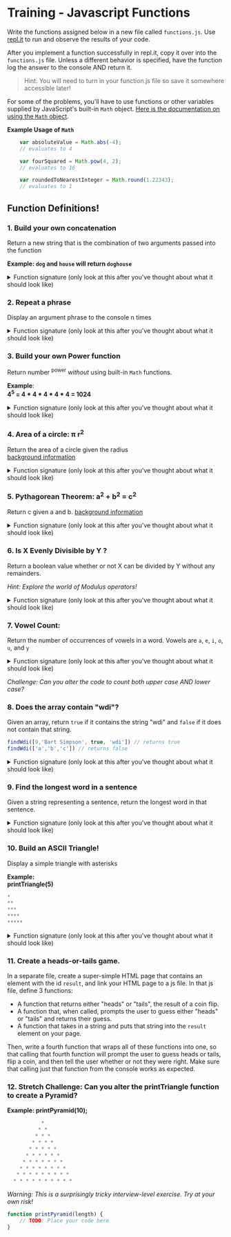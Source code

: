 # Training - Javascript Functions

Write the functions assigned below in a new file called `functions.js`. Use [repl.it](https://repl.it) to run and observe the results of your code.

After you implement a function successfully in repl.it, copy it over into the `functions.js` file.  Unless a different behavior is specified, have the function log the answer to the console AND return it.

> Hint: You will need to turn in your function.js file so save it somewhere accessible later!

For some of the problems, you'll have to use functions or other variables supplied by JavaScript's built-in `Math` object.  [Here is the documentation on using the `Math` object](https://developer.mozilla.org/en-US/docs/Web/JavaScript/Reference/Global_Objects/Math).

**Example Usage of `Math`**
```javascript
	var absoluteValue = Math.abs(-4);
	// evaluates to 4

	var fourSquared = Math.pow(4, 2);
	// evaluates to 16

	var roundedToNearestInteger = Math.round(1.22343);
	// evaluates to 1
```

## Function Definitions!


### 1.  Build your own concatenation
Return a new string that is the combination of two arguments passed into the function

**Example: `dog` and `house` will return `doghouse`**
<details>
<summary>Function signature (only look at this after you've thought about what it should look like)</summary>

  ```javascript
  function combineWords(word1, word2) {
  	// TODO: Place your code here
  }
  var result = combineWords('dog', 'house');
  console.log(result);
  // displays 'doghouse'
  ```

</details>

### 2.  Repeat a phrase
Display an argument phrase to the console n times
<details>
<summary>Function signature (only look at this after you've thought about what it should look like)</summary>

```javascript
function repeatPhrase(phrase, n) {
	// TODO: Place your code here
}

repeatPhrase("Hello", 5);
// displays
// Hello
// Hello
// Hello
// Hello
// Hello
```

</details>

### 3.  Build your own Power function
Return number <sup>power</sup> *without* using built-in `Math` functions.

**Example**:   
**4<sup>5</sup> = 4 \* 4 \* 4 \* 4 \* 4 = 1024**
<details>
<summary>Function signature (only look at this after you've thought about what it should look like)</summary>

```javascript
function toTheNthPower(number, power) {
	// TODO: Place your code here		
}

var result = toTheNthPower(4, 5);
console.log(result);
// displays 1024
```

</details>

### 4. Area of a circle:  &pi; r<sup>2</sup>
Return the area of a circle given the radius  
[background information](http://www.mathgoodies.com/lessons/vol2/circle_area.html)

<details>
<summary>Function signature (only look at this after you've thought about what it should look like)</summary>

```javascript
function areaOfACircle(radius) {
	// TODO: Place your code here
}

var result = areaOfACircle(2);
console.log(result);
// displays approximately 12.57
```

</details>

### 5.  Pythagorean Theorem: a<sup>2</sup> + b<sup>2</sup> = c<sup>2</sup>
Return c given a and b.
[background information](https://en.wikipedia.org/wiki/Pythagorean_theorem)

<details>
<summary>Function signature (only look at this after you've thought about what it should look like)</summary>

```javascript
function pythagoreanTheorem(a, b) {
	// TODO: Place your code here
}

var result = pythagoreanTheorem(3, 4);
console.log(result);
// should display 5;
```

</details>

###  6. Is X Evenly Divisible by Y ?
Return a boolean value whether or not X can be divided by Y without any remainders.  

*Hint: Explore the world of Modulus operators!*

<details>
<summary>Function signature (only look at this after you've thought about what it should look like)</summary>

```javascript
function isXEvenlyDivisibleByY(x, y) {
	// TODO: Place your code here
}

var result = isXEvenlyDivisibleByY(99, 3);
console.log(result);
// displays true
```

</details>

### 7.  Vowel Count:
Return the number of occurrences of vowels in a word.
Vowels are `a`, `e`, `i`, `o`, `u`, and `y`

<details>
<summary>Function signature (only look at this after you've thought about what it should look like)</summary>

```javascript
function countVowels(word) {
	// TODO: Place your code here
}

var result = countVowels("stealing");
console.log(result);
// displays 3
```

</details>

*Challenge: Can you alter the code to count both upper case AND lower case?*

### 8. Does the array contain "wdi"?
Given an array, return `true` if it contains the string "wdi" and `false` if it does not contain that string.

```javascript
findWdi([9,'Bart Simpson', true, 'wdi']) // returns true
findWdi(['a','b','c']) // returns false
```

<details>
<summary>Function signature (only look at this after you've thought about what it should look like)</summary>

```javascript

	function findWdi(arr){
		// TODO: Place your code here
	}

```

</details>

### 9. Find the longest word in a sentence
Given a string representing a sentence, return the longest word in that sentence.

<details>
<summary>Function signature (only look at this after you've thought about what it should look like)</summary>

```javascript
findLongestWord("The rain in Spain falls mainly on the plain"); // => "mainly"
findLongestWord("abcdefghijkl"); // => "abcdefghijkl"
```

```javascript
function findLongestWord(sentence) {
    // TODO: Place your code here
}
```

</details>

### 10. Build an ASCII Triangle!
Display a simple triangle with asterisks

**Example:   
printTriangle(5)**

```javascript
*
**
***
****
*****
```

<details>
<summary>Function signature (only look at this after you've thought about what it should look like)</summary>

```javascript
function printTriangle(length) {
	// TODO: Place your code here
}

printTriangle(3);
// displays
// *
// **
// ***
```

</details>

### 11. Create a heads-or-tails game.
In a separate file, create a super-simple HTML page that contains an element with the id `result`, and link your HTML page to a js file. In that js file, define 3 functions:
* A function that returns either "heads" or "tails", the result of a coin flip.
* A function that, when called, prompts the user to guess either "heads" or "tails" and returns their guess.
* A function that takes in a string and puts that string into the `result` element on your page.

Then, write a fourth function that wraps all of these functions into one, so that calling that fourth function will prompt the user to guess heads or tails, flip a coin, and then tell the user whether or not they were right. Make sure that calling just that function from the console works as expected.

### 12. Stretch Challenge: Can you alter the printTriangle function to create a Pyramid?
**Example:  printPyramid(10);**

```javascript
           *
          * *
         * * *
        * * * *
       * * * * *
      * * * * * *
     * * * * * * *
    * * * * * * * *
   * * * * * * * * *
  * * * * * * * * * *
```

*Warning: This is a surprisingly tricky interview-level exercise.  Try at your own risk!*

```javascript
function printPyramid(length) {
	// TODO: Place your code here
}
```
